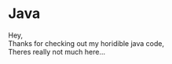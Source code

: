 # Java
Hey,                                                                                                                           
Thanks for checking out my horidible java code,                                                                               
Theres really not much here...
